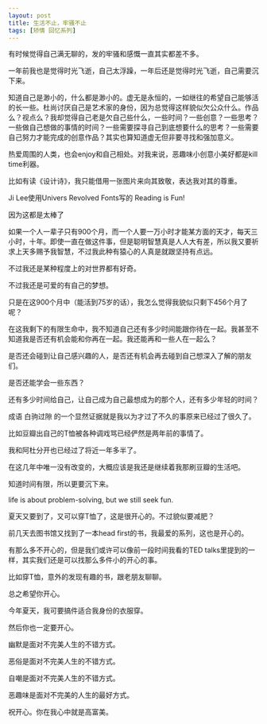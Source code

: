 ```yaml
---
layout: post
title: 生活不止，牢骚不止
tags: [矫情 回忆系列]
---
```


有时候觉得自己满无聊的，发的牢骚和感慨一直其实都差不多。

一年前我也是觉得时光飞逝，自己太浮躁，一年后还是觉得时光飞逝，自己需要沉下来。

知道自己是渺小的，什么都是渺小的。虚无是永恒的，一如继往的希望自己能够活的长一些。杜尚讨厌自己是艺术家的身份，因为总觉得这样貌似欠公众什么。作品么？视点么？我却觉得自己老是欠自己些什么，一些时间？一些创意？一些思考？一些做自己想做的事情的时间？一些需要探寻自己到底想要什么的思考？一些需要自己努力才能完成的创意作品？其实也算知道虚无但非要寻找和强加意义。

热爱周围的人类，也会enjoy和自己相处。对我来说，恶趣味小创意小美好都是kill time利器。

比如有读《设计诗》，我只能借用一张图片来向其致敬，表达我对其的尊重。

Ji Lee使用Univers Revolved Fonts写的 Reading is Fun!



因为这都是太棒了

如果一个人一辈子只有900个月，而一个人要一万小时才能某方面的天才，每天三小时，十年。即使一直在做这件事，但是聪明智慧真是人人大有差，所以我又要祈求上天多赐予我智慧，不过我此种有猿心的人真是就跟坚持有点远。

不过我还是某种程度上的对世界都有好奇。

不过我还是可爱的有自己的梦想。

只是在这900个月中（能活到75岁的话），我怎么觉得我貌似只剩下456个月了呢？

在这我剩下的有限生命中，我不知道自己还有多少时间能跟你待在一起。我甚至不知道我是否还有机会能和你再在一起。我还能再和一些人在一起么？

是否还会碰到让自己感兴趣的人，是否还有机会再去碰到自己想深入了解的朋友们。

是否还能学会一些东西？

还有多少时间给自己，让自己成为自己最想成为的那个人，还有多少年轻的时间？

成语 白驹过隙 的一个显然证据就是我以为才过了不久的事原来已经过了很久了。

比如豆瓣出自己的T恤被各种调戏骂已经俨然是两年前的事情了。

我和阿杜分开也已经过了将近一年多半了。

在这几年中唯一没有改变的，大概应该是我还是继续着我那刷豆瓣的生活吧。

知道时间有限，所以更要沉下来。

life is about problem-solving, but we still seek fun.

夏天又要到了，又可以穿T恤了，这是很开心的。不过貌似要减肥？

前几天去图书馆又找到了一本head first的书，我最爱的系列，这也是开心的。

有那么多不开心的，但是我们或许可以像前一段时间我看的TED talks里提到的一样，其实我们还是可以找那么多件小的开心的事。

比如穿T恤，意外的发现有趣的书，跟老朋友聊聊。

总之希望你开心。

今年夏天，我可要搞件适合我身份的衣服穿。

然后你也一定要开心。



幽默是面对不完美人生的不错方式。

恶俗是面对不完美人生的不错方式。

自嘲是面对不完美人生的不错方式。

恶趣味是面对不完美的人生的最好方式。

祝开心。你在我心中就是高富美。